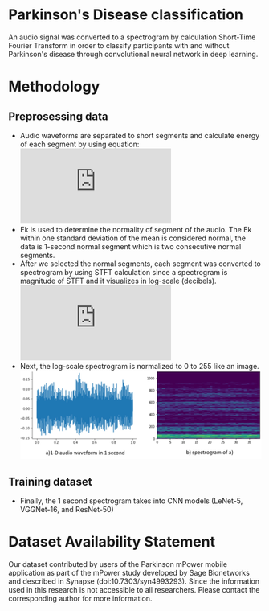 # Parkinson's Disease classification

An audio signal was converted to a spectrogram by calculation Short-Time Fourier Transform in order to classify participants with and without Parkinson's disease through convolutional neural network in deep learning.

# Methodology
## Preprosessing data
- Audio waveforms are separated to short segments and calculate energy of each segment by using equation: ![energy equaition](https://latex.codecogs.com/png.latex?E_k%20%3D%20%5Cmathbf%20x_k%20%5Ccdot%20%5Cmathbf%20x_k%5ET)
- Ek is used to determine the normality of segment of the audio. The Ek within one standard deviation of the mean is considered normal, the data is 1-second normal segment which is two consecutive normal segments.
- After we selected the normal segments, each segment was converted to spectrogram by using STFT calculation since a spectrogram is magnitude of STFT and it visualizes in log-scale (decibels). ![dB_equaition](https://latex.codecogs.com/png.latex?Amplitude%20%28dB%29%20%3D%2010%20%5Ctimes%20log%7B%28%7CSTFT%7C%29%7D%5E2)
- Next, the log-scale spectrogram is normalized to 0 to 255 like an image.
![signal_image](https://github.com/awarisara/PDclassification/blob/master/signal.jpg?raw=true)
## Training dataset
- Finally, the 1 second spectrogram takes into CNN models (LeNet-5, VGGNet-16, and ResNet-50)

# Dataset Availability Statement
Our dataset contributed by users of the Parkinson mPower mobile application as part of the mPower study developed by Sage Bionetworks and described in Synapse (doi:10.7303/syn4993293). Since the information used in this research is not accessible to all researchers. Please contact the corresponding author for more information. 
